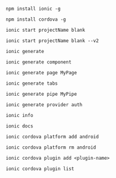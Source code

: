     npm install ionic -g

    npm install cordova -g

    ionic start projectName blank
    
    ionic start projectName blank --v2

    ionic generate

    ionic generate component

    ionic generate page MyPage

    ionic generate tabs

    ionic generate pipe MyPipe

    ionic generate provider auth

    ionic info
    
    ionic docs
    
    ionic cordova platform add android
    
    ionic cordova platform rm android
    
    ionic cordova plugin add <plugin-name>
    
    ionic cordova plugin list
    
    
    
    
